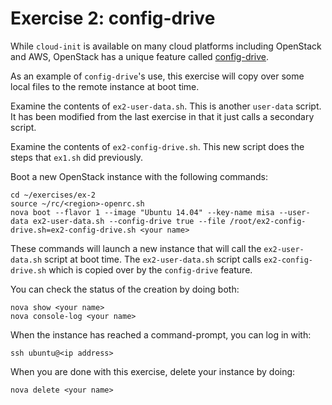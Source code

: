 Exercise 2: config-drive
========================

While `cloud-init` is available on many cloud platforms including OpenStack and AWS, OpenStack has a unique feature called [config-drive](http://docs.openstack.org/user-guide/content/enable_config_drive.html).

As an example of `config-drive`'s use, this exercise will copy over some local files to the remote instance at boot time.

Examine the contents of `ex2-user-data.sh`. This is another `user-data` script. It has been modified from the last exercise in that it just calls a secondary script.

Examine the contents of `ex2-config-drive.sh`. This new script does the steps that `ex1.sh` did previously.

Boot a new OpenStack instance with the following commands:

    cd ~/exercises/ex-2
    source ~/rc/<region>-openrc.sh
    nova boot --flavor 1 --image "Ubuntu 14.04" --key-name misa --user-data ex2-user-data.sh --config-drive true --file /root/ex2-config-drive.sh=ex2-config-drive.sh <your name>

These commands will launch a new instance that will call the `ex2-user-data.sh` script at boot time. The `ex2-user-data.sh` script calls `ex2-config-drive.sh` which is copied over by the `config-drive` feature.

You can check the status of the creation by doing both:

    nova show <your name>
    nova console-log <your name>

When the instance has reached a command-prompt, you can log in with:

    ssh ubuntu@<ip address>

When you are done with this exercise, delete your instance by doing:

    nova delete <your name>
